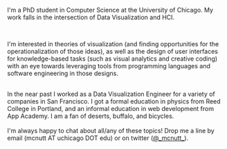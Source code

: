 I'm a PhD student in Computer Science at the University of Chicago. My work falls in the intersection of Data Visualization and HCI. 

<br/>

I'm interested in theories of visualization (and finding opportunities for the operationalization of those ideas), as well as the design of user interfaces for knowledge-based tasks (such as visual analytics and creative coding) with an eye towards leveraging tools from programming languages and software engineering in those designs.  

<br/>
In the near past I worked as a Data Visualization Engineer for a variety of companies in San Francisco. 
I got a formal education in physics from Reed College in Portland, and an informal education in web development from App Academy. 
I am a fan of deserts, buffalo, and bicycles.

<br />
<br />
I'm always happy to chat about all/any of these topics! Drop me a line by email (mcnutt AT uchicago DOT edu) or on twitter (<a href="https://twitter.com/_mcnutt_/">@_mcnutt_</a>).